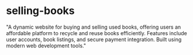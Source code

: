 # selling-books
"A dynamic website for buying and selling used books, offering users an affordable platform to recycle and reuse books efficiently. Features include user accounts, book listings, and secure payment integration. Built using modern web development tools."
